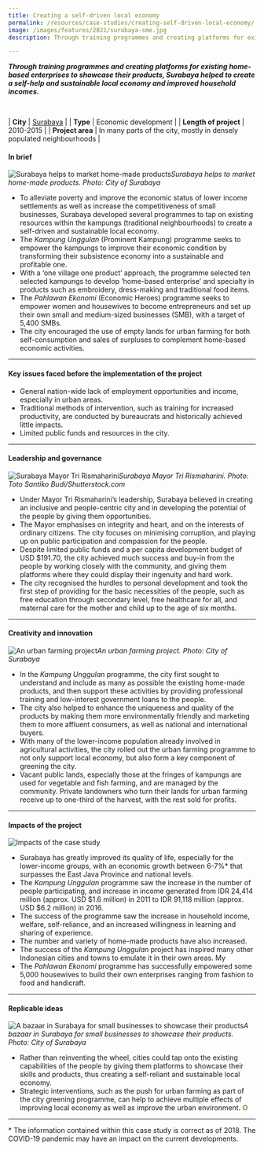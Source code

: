 ```yaml
---
title: Creating a self-driven local economy 
permalink: /resources/case-studies/creating-self-driven-local-economy/
image: /images/features/2021/surabaya-sme.jpg
description: Through training programmes and creating platforms for existing home-based enterprises to showcase their products, Surabaya helped to create a self-help and sustainable local economy and improved household incomes.

---
```


***Through training programmes and creating platforms for existing home-based enterprises to showcase their products, Surabaya helped to create a self-help and sustainable local economy and improved household incomes.*** 

<br>

| **City** | [Surabaya](/laureates/2018/special-mentions/surabaya/) |
| **Type** | Economic development |
| **Length of project** | 2010-2015 |
| **Project area** | In many parts of the city, mostly in densely populated neighbourhoods  |

#### **In brief**

![Surabaya helps to market home-made products](/images/features/2021/surabaya-smb.jpg/)*Surabaya helps to market home-made products. Photo: City of Surabaya*

- To alleviate poverty and improve the economic status of lower income settlements as well as increase the competitiveness of small businesses, Surabaya developed several programmes to tap on existing resources within the kampungs (traditional neighbourhoods) to create a self-driven and sustainable local economy. 
- The *Kampung Unggulan* (Prominent Kampung) programme seeks to empower the kampungs to improve their economic condition by transforming their subsistence economy into a sustainable and profitable one. 
- With a ‘one village one product’ approach, the programme selected ten selected kampungs to develop ‘home-based enterprise’ and specialty in products such as embroidery, dress-making and traditional food items. 
- The *Pahlawan Ekonomi* (Economic Heroes) programme seeks to empower women and housewives to become entrepreneurs and set up their own small and medium-sized businesses (SMB), with a target of 5,400 SMBs.
- The city encouraged the use of empty lands for urban farming for both self-consumption and sales of surpluses to complement home-based economic activities. 
 
---

#### **Key issues faced before the implementation of the project**

- General nation-wide lack of employment opportunities and income, especially in urban areas. 
- Traditional methods of intervention, such as training for increased productivity, are conducted by bureaucrats and historically achieved little impacts. 
- Limited public funds and resources in the city.

---

#### **Leadership and governance**

![Surabaya Mayor Tri Rismaharini](/images/features/2021/surabay-mayor.jpg/)*Surabaya Mayor Tri Rismaharini. Photo: Toto Santiko Budi/Shutterstock.com*

- Under Mayor Tri Rismaharini’s leadership, Surabaya believed in creating an inclusive and people-centric city and in developing the potential of the people by giving them opportunities. 
- The Mayor emphasises on integrity and heart, and on the interests of ordinary citizens. The city focuses on minimising corruption, and playing up on public participation and compassion for the people. 
- Despite limited public funds and a per capita development budget of USD $191.70, the city achieved much success and buy-in from the people by working closely with the community, and giving them platforms where they could display their ingenuity and hard work. 
- The city recognised the hurdles to personal development and took the first step of providing for the basic necessities of the people, such as free education through secondary level, free healthcare for all, and maternal care for the mother and child up to the age of six months. 

---

#### **Creativity and innovation**

![An urban farming project](/images/features/2021/surabaya-urban-farming2.jpg/)*An urban farming project. Photo: City of Surabaya*

- In the *Kampung Unggulan* programme, the city first sought to understand and include as many as possible the existing home-made products, and then support these activities by providing professional training and low-interest government loans to the people. 
- The city also helped to enhance the uniqueness and quality of the products by making them more environmentally friendly and marketing them to more affluent consumers, as well as national and international buyers. 
- With many of the lower-income population already involved in agricultural activities, the city rolled out the urban farming programme to not only support local economy, but also form a key component of greening the city. 
- Vacant public lands, especially those at the fringes of kampungs are used for vegetable and fish farming, and are managed by the community. Private landowners who turn their lands for urban farming receive up to one-third of the harvest, with the rest sold for profits. 

---

#### **Impacts of the project**

![Impacts of the case study](/images/features/2021/icons-surabaya-case-study.png/)

- Surabaya has greatly improved its quality of life, especially for the lower-income groups, with an economic growth between 6-7%* that surpasses the East Java Province and national levels. 
- The *Kampung Unggulan* programme saw the increase in the number of people participating, and increase in income generated from IDR 24,414 million (approx. USD $1.6 million) in 2011 to IDR 91,118 million (approx. USD $6.2 million) in 2016.
- The success of the programme saw the increase in household income, welfare, self-reliance, and an increased willingness in learning and sharing of experience. 
- The number and variety of home-made products have also increased. 
- The success of the *Kampung Unggulan* project has inspired many other Indonesian cities and towns to emulate it in their own areas. My 
- The *Pahlawan Ekonomi* programme has successfully empowered some 5,000 housewives to build their own enterprises ranging from fashion to food and handicraft. 

---

#### **Replicable ideas**

![A bazaar in Surabaya for small businesses to showcase their products](/images/features/2021/surabaya-bazaar.jpg/)*A bazaar in Surabaya for small businesses to showcase their products. Photo: City of Surabaya*

- Rather than reinventing the wheel, cities could tap onto the existing capabilities of the people by giving them platforms to showcase their skills and products, thus creating a self-reliant and sustainable local economy. 
- Strategic interventions, such as the push for urban farming as part of the city greening programme, can help to achieve multiple effects of improving local economy as well as improve the urban environment. **<font color="#967942">O</font>**

---

\* The information contained within this case study is correct as of 2018. The COVID-19 pandemic may have an impact on the current developments. 
